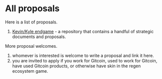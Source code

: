 # All proposals

Here is a list of proposals.
1. [Kevin/Kyle endgame](https://k2.endgame.work/endgame_plan/tldr) - a repository that contains a handful of strategic documents and proposals.

More proposal welcomes.
1. whomever is interested is welcome to write a proposal and link it here.
2. you are invited to apply if you work for Gitcoin, used to work for Gitcoin, have used Gitcoin products, or otherwise have skin in the regen ecosystem game.